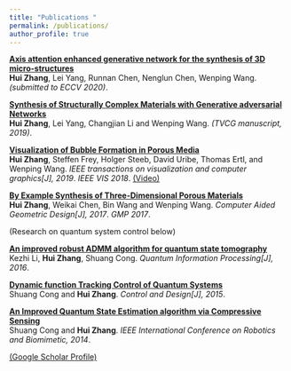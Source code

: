 ```yaml
---
title: "Publications "
permalink: /publications/
author_profile: true
---
```


<b>[Axis attention enhanced generative network for the synthesis of 3D micro-structures](https://huizh01.github.io/files/eccv484.pdf)</b><br>
<b>Hui Zhang</b>, Lei Yang, Runnan Chen, Nenglun Chen, Wenping Wang.
<i>(submitted to ECCV 2020)</i>.

<b>[Synthesis of Structurally Complex Materials with Generative adversarial Networks](https://huizh01.github.io/files/TVCG19.pdf)</b><br>
<b>Hui Zhang</b>, Lei Yang, Changjian Li and Wenping Wang.
<i>(TVCG manuscript, 2019)</i>. 

 
<b>[Visualization of Bubble Formation in Porous Media](https://huizh01.github.io/files/VIS_2018.pdf)</b> <br> 
<b>Hui Zhang</b>, Steffen Frey, Holger Steeb, David Uribe, Thomas Ertl, and Wenping Wang.
<i>IEEE transactions on visualization and computer graphics[J], 2019</i>. <i>IEEE VIS 2018</i>. [(Video)](https://huizh01.github.io/files/vis_video.mp4)

<b>[By Example Synthesis of Three-Dimensional Porous Materials](https://huizh01.github.io/files/CAGD17.pdf)</b> <br>
<b>Hui Zhang</b>, Weikai Chen, Bin Wang and Wenping Wang.
<i>Computer Aided Geometric Design[J], 2017</i>. <i>GMP 2017</i>.

(Research on quantum system control below)

<b>[An improved robust ADMM algorithm for quantum state tomography](https://huizh01.github.io/files/quantum16.pdf)</b> <br>
Kezhi Li, <b>Hui Zhang</b>, Shuang Cong.
<i>Quantum Information Processing[J], 2016</i>.  
 
<b>[Dynamic function Tracking Control of Quantum Systems](https://huizh01.github.io/files/control2015.pdf)</b> <br>
Shuang Cong and <b>Hui Zhang</b>.
<i>Control and Design[J], 2015</i>.  

<b>[An Improved Quantum State Estimation algorithm via Compressive Sensing](https://huizh01.github.io/files/robio14.pdf)</b> <br>
Shuang Cong and <b>Hui Zhang</b>.
<i>IEEE International Conference on Robotics and Biomimetic, 2014</i>.  

 
[(Google Scholar Profile)](https://scholar.google.com.hk/citations?user=9TdxN0MAAAAJ&hl=zh-CN)
